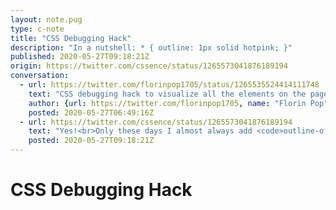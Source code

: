 ```yaml
---
layout: note.pug
type: c-note
title: "CSS Debugging Hack"
description: "In a nutshell: * { outline: 1px solid hotpink; }"
published: 2020-05-27T09:18:21Z
origin: https://twitter.com/cssence/status/1265573041876189194
conversation:
  - url: https://twitter.com/florinpop1705/status/1265535524414111748
    text: "CSS debugging hack to visualize all the elements on the page:<br><br><code>* { outline: 1px solid purple; }</code>"
    author: {url: https://twitter.com/florinpop1705, name: "Florin Pop"}
    posted: 2020-05-27T06:49:16Z
  - url: https://twitter.com/cssence/status/1265573041876189194
    text: "Yes!<br>Only these days I almost always add <code>outline-offset: -1px;</code><br><br>(Also, [@mxbck](https://twitter.com/mxbck) is right about hotpink.)"
    posted: 2020-05-27T09:18:21Z
---
```


# CSS Debugging Hack
